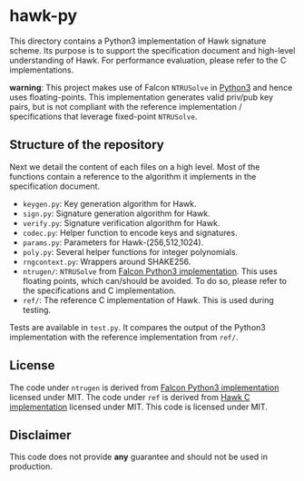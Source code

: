 # hawk-py

This directory contains a Python3 implementation of Hawk signature scheme.
Its purpose is to support the specification document and high-level understanding of Hawk.
For performance evaluation, please refer to the C implementations.

**warning**: This project makes use of Falcon `NTRUSolve` in [Python3](https://github.com/tprest/falcon.py) and hence uses floating-points.
This implementation generates valid priv/pub key pairs, but is not compliant with the reference implementation / specifications that leverage fixed-point `NTRUSolve`.  

## Structure of the repository
Next we detail the content of each files on a high level. Most of the functions contain a reference to the algorithm it implements in the specification document.
- `keygen.py`: Key generation algorithm for Hawk.
- `sign.py`: Signature generation algorithm for Hawk.
- `verify.py`: Signature verification algorithm for Hawk.
- `codec.py`: Helper function to encode keys and signatures.
- `params.py`: Parameters for Hawk-(256,512,1024).
- `poly.py`: Several helper functions for integer polynomials.
- `rngcontext.py`: Wrappers around SHAKE256.
-  `ntrugen/`: `NTRUSolve` from [Falcon Python3 implementation](https://github.com/tprest/falcon.py).
    This uses floating points, which can/should be avoided. To do so, please refer to the specifications and C implementation.
-  `ref/`: The reference C implementation of Hawk. This is used during testing.

Tests are available in `test.py`. It compares the output of the Python3 implementation with the reference implementation from `ref/`.

## License
The code under `ntrugen` is derived from [Falcon Python3 implementation](https://github.com/tprest/falcon.py) licensed under MIT.
The code under `ref` is derived from [Hawk C implementation]() licensed under MIT.
This code is licensed under MIT.

## Disclaimer

This code does not provide **any** guarantee and should not be used in production.
